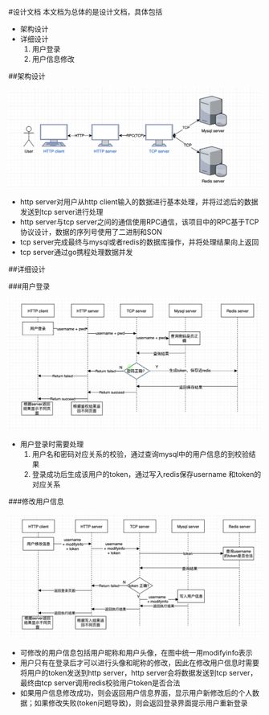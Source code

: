 #设计文档
本文档为总体的是设计文档，具体包括

* 架构设计
* 详细设计
	1.	用户登录
	2. 用户信息修改

##架构设计

![总体设计](images/整体设计.png)

*	http server对用户从http client输入的数据进行基本处理，并将过滤后的数据发送到tcp server进行处理
*  http server与tcp server之间的通信使用RPC通信，该项目中的RPC基于TCP协议设计，数据的序列号使用了二进制和SON
*  tcp server完成最终与mysql或者redis的数据库操作，并将处理结果向上返回
*  tcp server通过go携程处理数据并发

##详细设计

###用户登录

![用户登录](images/登录设计.png)

*	用户登录时需要处理
	1.	用户名和密码对应关系的校验，通过查询mysql中的用户信息的到校验结果
	2. 登录成功后生成该用户的token，通过写入redis保存username
和token的对应关系

###修改用户信息

![用户登录](images/修改用户信息设计.png)

*	可修改的用户信息包括用户昵称和用户头像，在图中统一用modifyinfo表示
* 	用户只有在登录后才可以进行头像和昵称的修改，因此在修改用户信息时需要将用户的token发送到http server，http server会将数据发送到tcp server，最终由tcp server调用redis校验用户token是否合法
*  如果用户信息修改成功，则会返回用户信息界面，显示用户新修改后的个人数据；如果修改失败(token问题导致)，则会返回登录界面提示用户重新登录